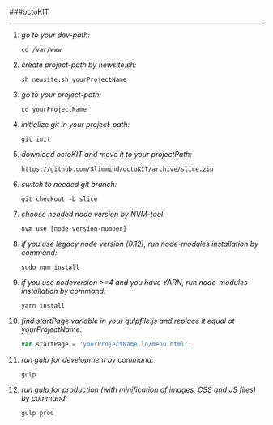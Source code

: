 ###octoKIT
***

1. *go to your dev-path:*

    ```
    cd /var/www
    ```
  
2. *create project-path by newsite.sh:*

    ```
    sh newsite.sh yourProjectName
    ```

3. *go to your project-path:*

    ```
    cd yourProjectName
    ```

4. *initialize git in your project-path:*

    ```
    git init
    ```

5. *download octoKIT and move it to your projectPath:*

    ```
    https://github.com/Slimmind/octoKIT/archive/slice.zip
    ```

6. *switch to needed git branch:*

    ```
    git checkout -b slice
    ```

7. *choose needed node version by NVM-tool:*

    ```
    nvm use [node-version-number]
    ```

8. *if you use legacy node version (0.12), run node-modules installation by command:*

    ```
    sudo npm install
    ```
  
9. *if you use nodeversion >=4 and you have YARN, run node-modules installation by command:*

    ```
    yarn install
    ```

10. *find startPage variable in your gulpfile.js and replace it equal ot yourProjectName:*

    ```javascript
    var startPage = 'yourProjectName.lo/menu.html';
    ```

11. *run gulp for development by command:*

    ```
    gulp
    ```
12. *run gulp for production (with minification of images, CSS and JS files) by command:*
  
    ```
    gulp prod
    ```
